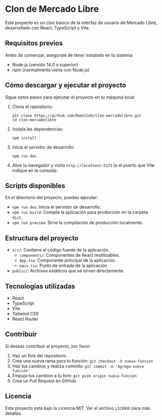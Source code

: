# Clon de Mercado Libre

Este proyecto es un clon básico de la interfaz de usuario de Mercado Libre, desarrollado con React, TypeScript y Vite.

## Requisitos previos

Antes de comenzar, asegúrate de tener instalado en tu sistema:

- Node.js (versión 14.0 o superior)
- npm (normalmente viene con Node.js)

## Cómo descargar y ejecutar el proyecto

Sigue estos pasos para ejecutar el proyecto en tu máquina local:

1. Clona el repositorio:
   ```
   git clone https://github.com/DemcCode/clon-mercadolibre.git
   cd clon-mercadolibre
   ```

2. Instala las dependencias:
   ```
   npm install
   ```

3. Inicia el servidor de desarrollo:
   ```
   npm run dev
   ```

4. Abre tu navegador y visita `http://localhost:5173` (o el puerto que Vite indique en la consola).

## Scripts disponibles

En el directorio del proyecto, puedes ejecutar:

- `npm run dev`: Inicia el servidor de desarrollo.
- `npm run build`: Compila la aplicación para producción en la carpeta `dist`.
- `npm run preview`: Sirve la compilación de producción localmente.

## Estructura del proyecto

- `src/`: Contiene el código fuente de la aplicación.
  - `components/`: Componentes de React reutilizables.
  - `App.tsx`: Componente principal de la aplicación.
  - `main.tsx`: Punto de entrada de la aplicación.
- `public/`: Archivos estáticos que se sirven directamente.

## Tecnologías utilizadas

- React
- TypeScript
- Vite
- Tailwind CSS
- React Router

## Contribuir

Si deseas contribuir al proyecto, por favor:

1. Haz un fork del repositorio.
2. Crea una nueva rama para tu función: `git checkout -b nueva-funcion`
3. Haz tus cambios y realiza commits: `git commit -m 'Agrega nueva función'`
4. Empuja tus cambios a tu fork: `git push origin nueva-funcion`
5. Crea un Pull Request en GitHub.

## Licencia

Este proyecto está bajo la Licencia MIT. Ver el archivo `LICENSE` para más detalles.